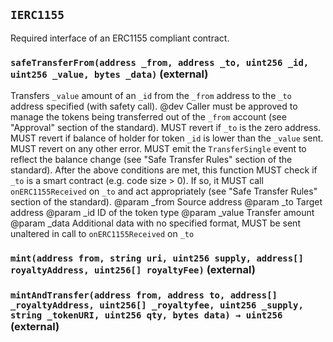## `IERC1155`



Required interface of an ERC1155 compliant contract.


### `safeTransferFrom(address _from, address _to, uint256 _id, uint256 _value, bytes _data)` (external)

Transfers `_value` amount of an `_id` from the `_from` address to the `_to` address specified (with safety call).
        @dev Caller must be approved to manage the tokens being transferred out of the `_from` account (see "Approval" section of the standard).
        MUST revert if `_to` is the zero address.
        MUST revert if balance of holder for token `_id` is lower than the `_value` sent.
        MUST revert on any other error.
        MUST emit the `TransferSingle` event to reflect the balance change (see "Safe Transfer Rules" section of the standard).
        After the above conditions are met, this function MUST check if `_to` is a smart contract (e.g. code size > 0). If so, it MUST call `onERC1155Received` on `_to` and act appropriately (see "Safe Transfer Rules" section of the standard).
        @param _from    Source address
        @param _to      Target address
        @param _id      ID of the token type
        @param _value   Transfer amount
        @param _data    Additional data with no specified format, MUST be sent unaltered in call to `onERC1155Received` on `_to`



### `mint(address from, string uri, uint256 supply, address[] royaltyAddress, uint256[] royaltyFee)` (external)





### `mintAndTransfer(address from, address to, address[] _royaltyAddress, uint256[] _royaltyfee, uint256 _supply, string _tokenURI, uint256 qty, bytes data) → uint256` (external)






